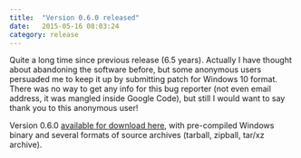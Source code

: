```yaml
---
title:  "Version 0.6.0 released"
date:   2015-05-16 08:03:24
category: release
---
```


Quite a long time since previous release (6.5 years). Actually I have thought
about abandoning the software before, but some anonymous users persuaded me
to keep it up by submitting patch for Windows 10 format. There was no way
to get any info for this bug reporter (not even email address, it was
mangled inside Google Code), but still I would want to say thank you to
this anonymous user!

Version 0.6.0 [available for download here][1], with pre-compiled Windows binary
and several formats of source archives (tarball, zipball, tar/xz archive).

[1]: https://github.com/abelcheung/rifiuti2/releases/tag/0.6.0
